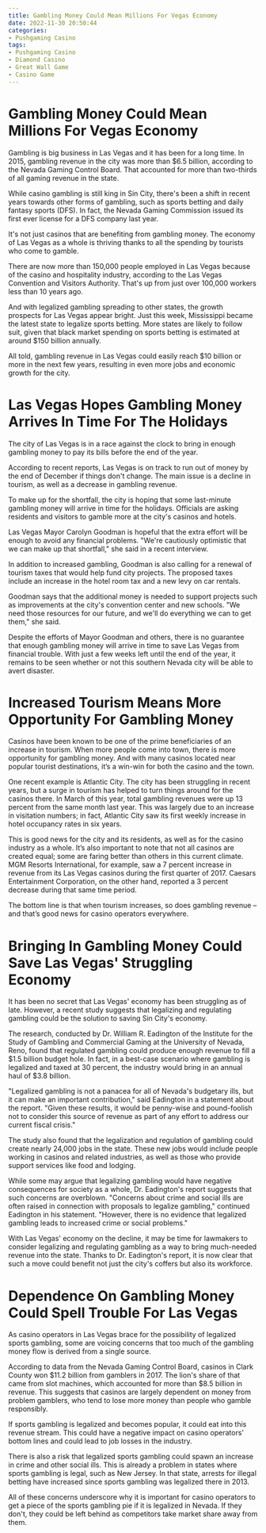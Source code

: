 ```yaml
---
title: Gambling Money Could Mean Millions For Vegas Economy
date: 2022-11-30 20:50:44
categories:
- Pushgaming Casino
tags:
- Pushgaming Casino
- Diamond Casino
- Great Wall Game
- Casino Game
---
```



#  Gambling Money Could Mean Millions For Vegas Economy

Gambling is big business in Las Vegas and it has been for a long time. In 2015, gambling revenue in the city was more than $6.5 billion, according to the Nevada Gaming Control Board. That accounted for more than two-thirds of all gaming revenue in the state.

While casino gambling is still king in Sin City, there's been a shift in recent years towards other forms of gambling, such as sports betting and daily fantasy sports (DFS). In fact, the Nevada Gaming Commission issued its first ever license for a DFS company last year.

It's not just casinos that are benefiting from gambling money. The economy of Las Vegas as a whole is thriving thanks to all the spending by tourists who come to gamble.

There are now more than 150,000 people employed in Las Vegas because of the casino and hospitality industry, according to the Las Vegas Convention and Visitors Authority. That's up from just over 100,000 workers less than 10 years ago.

And with legalized gambling spreading to other states, the growth prospects for Las Vegas appear bright. Just this week, Mississippi became the latest state to legalize sports betting. More states are likely to follow suit, given that black market spending on sports betting is estimated at around $150 billion annually.

All told, gambling revenue in Las Vegas could easily reach $10 billion or more in the next few years, resulting in even more jobs and economic growth for the city.

#  Las Vegas Hopes Gambling Money Arrives In Time For The Holidays

The city of Las Vegas is in a race against the clock to bring in enough gambling money to pay its bills before the end of the year.

According to recent reports, Las Vegas is on track to run out of money by the end of December if things don't change. The main issue is a decline in tourism, as well as a decrease in gambling revenue.

To make up for the shortfall, the city is hoping that some last-minute gambling money will arrive in time for the holidays. Officials are asking residents and visitors to gamble more at the city's casinos and hotels.

Las Vegas Mayor Carolyn Goodman is hopeful that the extra effort will be enough to avoid any financial problems. "We're cautiously optimistic that we can make up that shortfall," she said in a recent interview.

In addition to increased gambling, Goodman is also calling for a renewal of tourism taxes that would help fund city projects. The proposed taxes include an increase in the hotel room tax and a new levy on car rentals.

Goodman says that the additional money is needed to support projects such as improvements at the city's convention center and new schools. "We need those resources for our future, and we'll do everything we can to get them," she said.

Despite the efforts of Mayor Goodman and others, there is no guarantee that enough gambling money will arrive in time to save Las Vegas from financial trouble. With just a few weeks left until the end of the year, it remains to be seen whether or not this southern Nevada city will be able to avert disaster.

#  Increased Tourism Means More Opportunity For Gambling Money

Casinos have been known to be one of the prime beneficiaries of an increase in tourism. When more people come into town, there is more opportunity for gambling money. And with many casinos located near popular tourist destinations, it’s a win-win for both the casino and the town.

One recent example is Atlantic City. The city has been struggling in recent years, but a surge in tourism has helped to turn things around for the casinos there. In March of this year, total gambling revenues were up 13 percent from the same month last year. This was largely due to an increase in visitation numbers; in fact, Atlantic City saw its first weekly increase in hotel occupancy rates in six years.

This is good news for the city and its residents, as well as for the casino industry as a whole. It’s also important to note that not all casinos are created equal; some are faring better than others in this current climate. MGM Resorts International, for example, saw a 7 percent increase in revenue from its Las Vegas casinos during the first quarter of 2017. Caesars Entertainment Corporation, on the other hand, reported a 3 percent decrease during that same time period.

The bottom line is that when tourism increases, so does gambling revenue – and that’s good news for casino operators everywhere.

#  Bringing In Gambling Money Could Save Las Vegas' Struggling Economy

It has been no secret that Las Vegas' economy has been struggling as of late. However, a recent study suggests that legalizing and regulating gambling could be the solution to saving Sin City's economy.

The research, conducted by Dr. William R. Eadington of the Institute for the Study of Gambling and Commercial Gaming at the University of Nevada, Reno, found that regulated gambling could produce enough revenue to fill a $1.5 billion budget hole. In fact, in a best-case scenario where gambling is legalized and taxed at 30 percent, the industry would bring in an annual haul of $3.8 billion.

"Legalized gambling is not a panacea for all of Nevada's budgetary ills, but it can make an important contribution," said Eadington in a statement about the report. "Given these results, it would be penny-wise and pound-foolish not to consider this source of revenue as part of any effort to address our current fiscal crisis."

The study also found that the legalization and regulation of gambling could create nearly 24,000 jobs in the state. These new jobs would include people working in casinos and related industries, as well as those who provide support services like food and lodging.

While some may argue that legalizing gambling would have negative consequences for society as a whole, Dr. Eadington's report suggests that such concerns are overblown. "Concerns about crime and social ills are often raised in connection with proposals to legalize gambling," continued Eadington in his statement. "However, there is no evidence that legalized gambling leads to increased crime or social problems."

With Las Vegas' economy on the decline, it may be time for lawmakers to consider legalizing and regulating gambling as a way to bring much-needed revenue into the state. Thanks to Dr. Eadington's report, it is now clear that such a move could benefit not just the city's coffers but also its workforce.

#  Dependence On Gambling Money Could Spell Trouble For Las Vegas

As casino operators in Las Vegas brace for the possibility of legalized sports gambling, some are voicing concerns that too much of the gambling money flow is derived from a single source.

According to data from the Nevada Gaming Control Board, casinos in Clark County won $11.2 billion from gamblers in 2017. The lion's share of that came from slot machines, which accounted for more than $8.5 billion in revenue. This suggests that casinos are largely dependent on money from problem gamblers, who tend to lose more money than people who gamble responsibly.

If sports gambling is legalized and becomes popular, it could eat into this revenue stream. This could have a negative impact on casino operators' bottom lines and could lead to job losses in the industry.

There is also a risk that legalized sports gambling could spawn an increase in crime and other social ills. This is already a problem in states where sports gambling is legal, such as New Jersey. In that state, arrests for illegal betting have increased since sports gambling was legalized there in 2013.

All of these concerns underscore why it is important for casino operators to get a piece of the sports gambling pie if it is legalized in Nevada. If they don't, they could be left behind as competitors take market share away from them.